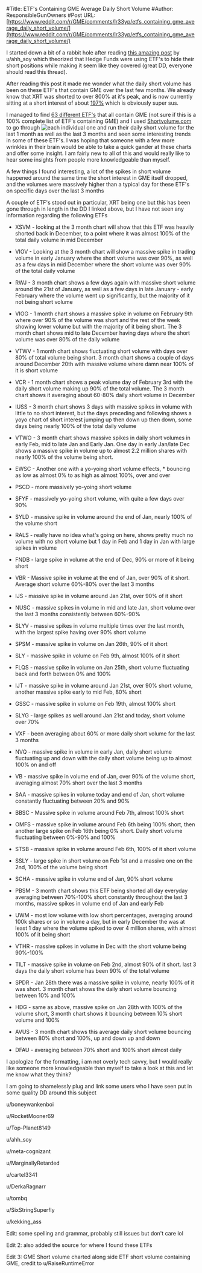 #Title: ETF's Containing GME Average Daily Short Volume
#Author: ResponsibleGunOwners
#Post URL: [https://www.reddit.com/r/GME/comments/lr33yp/etfs_containing_gme_average_daily_short_volume/](https://www.reddit.com/r/GME/comments/lr33yp/etfs_containing_gme_average_daily_short_volume/)


I started down a bit of a rabbit hole after reading [this amazing post](https://old.reddit.com/r/GME/comments/ljwo3v/serious_researchers_needed_now_i_think_i_know/) by u/ahh_soy which theorized that Hedge Funds were using ETF's to hide their short positions while making it seem like they covered (great DD, everyone should read this thread).


After reading this post it made me wonder what the daily short volume has been on these ETF's that contain GME over the last few months. We already know that XRT was shorted to over 800% at it's peak, and is now currently sitting at a short interest of about [197%](https://shortsqueeze.com/?symbol=xrt&submit=Short+Quote%E2%84%A2) which is obviously super sus.


I managed to find [63 different ETF's](https://www.etf.com/stock/GME
) that all contain GME (not sure if this is a 100% complete list of ETF's containing GME) and I used [Shortvolume.com](https://www.shortvolume.com/?t=GOOG) to go through ![each individual one](https://imgur.com/a/EeCy6jo) and run their daily short volume for the last 1 month as well as the last 3 months and seen some interesting trends in some of these ETF's. I was hoping that someone with a few more wrinkles in their brain would be able to take a quick gander at these charts and offer some insight. I am fairly new to all of this and would really like to hear some insights from people more knowledgeable than myself.


A few things I found interesting, a lot of the spikes in short volume happened around the same time the short interest in GME itself dropped, and the volumes were massively higher than a typical day for these ETF's on specific days over the last 3 months 


A couple of ETF's stood out in particular, XRT being one but this has been gone through in length in the DD I linked above, but I have not seen any information regarding the following ETFs


* XSVM - looking at the 3 month chart will show that this ETF was heavily shorted back in December, to a point where it was almost 100% of the total daily volume in mid December


* VIOV - Looking at the 3 month chart will show a massive spike in trading volume in early January where the short volume was over 90%, as well as a few days in mid December where the short volume was over 90% of the total daily volume


* RWJ - 3 month chart shows a few days again with massive short volume around the 21st of January, as well as a few days in late January - early February where the volume went up significantly, but the majority of it not being short volume


* VIOG - 1 month chart shows a massive spike in volume on February 9th where over 90% of the volume was short and the rest of the week showing lower volume but with the majority of it being short. The 3 month chart shows mid to late December having days where the short volume was over 80% of the daily volume


* VTWV - 1 month chart shows fluctuating short volume with days over 80% of total volume being short. 3 month chart shows a couple of days around December 20th with massive volume where damn near 100% of it is short volume


* VCR - 1 month chart shows a peak volume day of February 3rd with the daily short volume making up 90% of the total volume. The 3 month chart shows it averaging about 60-80% daily short volume in December


* IUSS - 3 month chart shows 3 days with massive spikes in volume with little to no short interest, but the days preceding and following shows a yoyo chart of short interest jumping up then down up then down, some days being nearly 100% of the total daily volume 


* VTWO - 3 month chart shows massive spikes in daily short volumes in early Feb, mid to late Jan and Early Jan. One day in early Jan/late Dec shows a massive spike in volume up to almost 2.2 million shares with nearly 100% of the volume being short.


* EWSC - Another one with a yo-yoing short volume effects, * bouncing as low as almost 0% to as high as almost 100%, over and over


* PSCD - more massively yo-yoing short volume


* SFYF - massively yo-yoing short volume, with quite a few days over 90%


* SYLD - massive spike in volume around the end of Jan, nearly 100% of the volume short


* RALS - really have no idea what's going on here, shows pretty much no volume with no short volume but 1 day in Feb and 1 day in Jan with large spikes in volume


* FNDB - large spike in volume at the end of Dec, 90% or more of it being short


* VBR - Massive spike in volume at the end of Jan, over 90% of it short. Average short volume 60%-80% over the last 3 months


* IJS - massive spike in volume around Jan 21st, over 90% of it short


* NUSC - massive spikes in volume in mid and late Jan, short volume over the last 3 months consistently between 60%-90%


* SLYV - massive spikes in volume multiple times over the last month, with the largest spike having over 90% short volume


* SPSM - massive spike in volume on Jan 26th, 90% of it short


* SLY - massive spike in volume on Feb 9th, almost 100% of it short


* FLQS - massive spike in volume on Jan 25th, short volume fluctuating back and forth between 0% and 100%


* IJT - massive spike in volume around Jan 21st, over 90% short volume, another massive spike early to mid Feb, 80% short


* GSSC - massive spike in volume on Feb 19th, almost 100% short


* SLYG -  large spikes as well around Jan 21st and today, short volume over 70%


* VXF - been averaging about 60% or more daily short volume for the last 3 months


* NVQ - massive spike in volume in early Jan, daily short volume fluctuating up and down with the daily short volume being up to almost 100% on and off


* VB - massive spike in volume end of Jan, over 90% of the volume short, averaging almost 70% short over the last 3 months


* SAA - massive spikes in volume today and end of Jan, short volume constantly fluctuating between 20% and 90%


* BBSC - Massive spike in volume around Feb 7th, almost 100% short


* OMFS - massive spike in volume around Feb 6th being 100% short, then another large spike on Feb 16th being 0% short. Daily short volume fluctuating between 0%-90% and 100%


* STSB - massive spike in volume around Feb 6th, 100% of it short volume


* SSLY - large spike in short volume on Feb 1st and a massive one on the 2nd, 100% of the volume being short


* SCHA - massive spike in volume end of Jan, 90% short volume


* PBSM - 3 month chart shows this ETF being shorted all day everyday averaging between 70%-100% short constantly throughout the last 3 months, massive spikes in volume end of Jan and early Feb


* UWM - most low volume with low short percentages, averaging around 100k shares or so in volume a day, but in early December the was at least 1 day where the volume spiked to over 4 million shares, with almost 100% of it being short


* VTHR - massive spikes in volume in Dec with the short volume being 90%-100%


* TILT - massive spike in volume on Feb 2nd, almost 90% of it short. last 3 days the daily short volume has been 90% of the total volume


* SPDR - Jan 28th there was a massive spike in volume, nearly 100% of it was short. 3 month chart shows the daily short volume bouncing between 10% and 100%


* HDG - same as above, massive spike on Jan 28th with 100% of the volume short, 3 month chart shows it bouncing between 10% short volume and 100%


* AVUS - 3 month chart shows this average daily short volume bouncing between 80% short and 100%, up and down up and down


* DFAU - averaging between 70% short and 100% short almost daily 


I apologize for the formatting, i am not overly tech savvy, but I would really like someone more knowledgeable than myself to take a look at this and let me know what they think?


I am going to shamelessly plug and link some users who I have seen put in some quality DD around this subject

u/boneywankenboi

u/RocketMooner69

u/Top-Planet8149

u/ahh_soy

u/meta-cognizant

u/MarginallyRetarded

u/cartel3341

u/DerkaRagnarr

u/tombq

u/SixStringSuperfly

u/kekking_ass

Edit: some spelling and grammar, probably still issues but don't care lol

Edit 2: also added the source for where I found these ETFs

Edit 3: GME Short volume charted along side ETF short volume containing GME, credit to u/RaiseRuntimeError